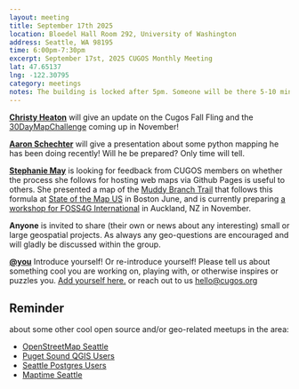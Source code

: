 ```yaml
---
layout: meeting
title: September 17th 2025
location: Bloedel Hall Room 292, University of Washington
address: Seattle, WA 98195
time: 6:00pm-7:30pm
excerpt: September 17st, 2025 CUGOS Monthly Meeting
lat: 47.65137
lng: -122.30795
category: meetings
notes: The building is locked after 5pm. Someone will be there 5-10 minutes until 6pm to let us in. If you see nobody around and can't access, call the phone number posted at the door to be let in. We will adjourn to a nearby pub for a happy hour after the meeting!
---
```


**[Christy Heaton](https://christyheaton.github.io/)** will give an update on the Cugos Fall Fling and the [30DayMapChallenge](https://30daymapchallenge.com/) coming up in November!

**[Aaron Schechter](https://amschechter.github.io/)** will give a presentation about some python mapping he has been doing recently! Will he be prepared? Only time will tell.

**[Stephanie May](https://mizmay.com/)** is looking for feedback from CUGOS members on whether the process she follows for hosting web maps via Github Pages is useful to others. She presented a map of the [Muddy Branch Trail](https://muddybranch.org/trail/) that follows this formula at [State of the Map US](https://docs.google.com/presentation/d/1ikr5pChylQh3qPIGYNtAf70iAkBZ6XvF-JOPEbWo0Uk/edit?usp=sharing) in Boston June, and is currently preparing [a workshop for FOSS4G International](https://talks.osgeo.org/foss4g-2025/talk/review/8TBBTUTZYXAZKEPUMPSEUFQQJWFP7PYC) in Auckland, NZ in November.

**Anyone** is invited to share (their own or news about any interesting) small or large geospatial projects. As always any geo-questions are encouraged and will gladly be discussed within the group.

**[@you](http://cugos.org/people/)** Introduce yourself! Or re-introduce yourself! Please tell us about something cool you are working on, playing with, or otherwise inspires or puzzles you. [Add yourself here.](https://github.com/cugos/cugos.github.com/blob/main/meetings/_posts/2025-04-16-cugos_monthly.md) or reach out to us hello@cugos.org

## Reminder

about some other cool open source and/or geo-related meetups in the area:
- [OpenStreetMap Seattle](https://www.meetup.com/OpenStreetMap-Seattle/)
- [Puget Sound QGIS Users](https://www.meetup.com/Puget-Sound-QGIS-Users-Group/)
- [Seattle Postgres Users](https://www.meetup.com/Seattle-Postgres/)
- [Maptime Seattle](https://www.meetup.com/MaptimeSEA/)
